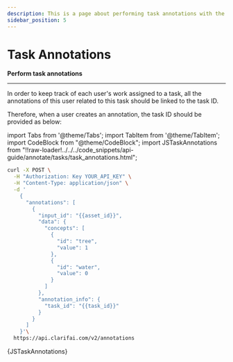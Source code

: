```yaml
---
description: This is a page about performing task annotations with the Clarifai API.
sidebar_position: 5
---
```


# Task Annotations 

**Perform task annotations**
<hr />

In order to keep track of each user's work assigned to a task, all the annotations of this user related to this task should be linked to the task ID.

Therefore, when a user creates an annotation, the task ID should be provided as below:

import Tabs from '@theme/Tabs';
import TabItem from '@theme/TabItem';
import CodeBlock from "@theme/CodeBlock";
import JSTaskAnnotations from "!!raw-loader!../../../code_snippets/api-guide/annotate/tasks/task_annotations.html";

<Tabs>
<TabItem value="curl" label="cURL">

```bash
curl -X POST \
  -H "Authorization: Key YOUR_API_KEY" \
  -H "Content-Type: application/json" \
  -d '
    {
      "annotations": [
        {
          "input_id": "{{asset_id}}",
          "data": {
            "concepts": [
              {
                "id": "tree",
                "value": 1
              },
              {
                "id": "water",
                "value": 0
              }
            ]
          },
          "annotation_info": {
            "task_id": "{{task_id}}"
          }
        }
      ]
    }'\
  https://api.clarifai.com/v2/annotations
```
</TabItem>

<TabItem value="js_rest" label="JavaScript (REST)">
    <CodeBlock className="language-javascript">{JSTaskAnnotations}</CodeBlock>
</TabItem>

</Tabs>

